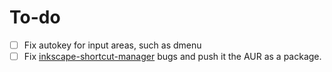 # To-do
- [ ] Fix autokey for input areas, such as dmenu
- [ ] Fix [inkscape-shortcut-manager](https://github.com/gillescastel/inkscape-shortcut-manager) bugs and push it the AUR as a package.
